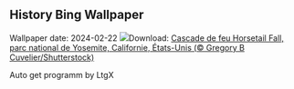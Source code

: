 ## History Bing Wallpaper
Wallpaper date: 2024-02-22
![](https://www.bing.com/th?id=OHR.YosemiteFirefall_FR-CA1268289009_UHD.jpg&w=1000)Download: [Cascade de feu Horsetail Fall, parc national de Yosemite, Californie, États-Unis (© Gregory B Cuvelier/Shutterstock)](https://www.bing.com/th?id=OHR.YosemiteFirefall_FR-CA1268289009_UHD.jpg)

Auto get programm by LtgX
